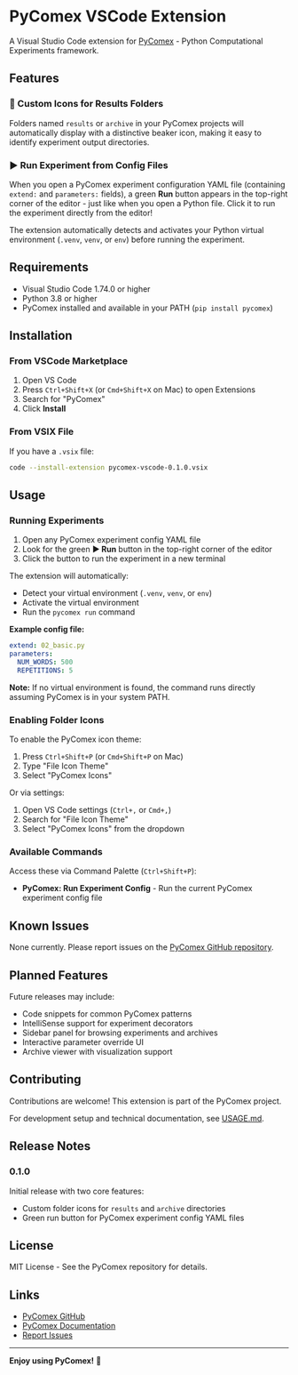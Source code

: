 # PyComex VSCode Extension

A Visual Studio Code extension for [PyComex](https://github.com/the16thpythonist/pycomex) - Python Computational Experiments framework.

## Features

### 🧪 Custom Icons for Results Folders

Folders named `results` or `archive` in your PyComex projects will automatically display with a distinctive beaker icon, making it easy to identify experiment output directories.

### ▶️ Run Experiment from Config Files

When you open a PyComex experiment configuration YAML file (containing `extend:` and `parameters:` fields), a green **Run** button appears in the top-right corner of the editor - just like when you open a Python file. Click it to run the experiment directly from the editor!

The extension automatically detects and activates your Python virtual environment (`.venv`, `venv`, or `env`) before running the experiment.

## Requirements

- Visual Studio Code 1.74.0 or higher
- Python 3.8 or higher
- PyComex installed and available in your PATH (`pip install pycomex`)

## Installation

### From VSCode Marketplace

1. Open VS Code
2. Press `Ctrl+Shift+X` (or `Cmd+Shift+X` on Mac) to open Extensions
3. Search for "PyComex"
4. Click **Install**

### From VSIX File

If you have a `.vsix` file:

```bash
code --install-extension pycomex-vscode-0.1.0.vsix
```

## Usage

### Running Experiments

1. Open any PyComex experiment config YAML file
2. Look for the green **▶ Run** button in the top-right corner of the editor
3. Click the button to run the experiment in a new terminal

The extension will automatically:
- Detect your virtual environment (`.venv`, `venv`, or `env`)
- Activate the virtual environment
- Run the `pycomex run` command

**Example config file:**
```yaml
extend: 02_basic.py
parameters:
  NUM_WORDS: 500
  REPETITIONS: 5
```

**Note:** If no virtual environment is found, the command runs directly assuming PyComex is in your system PATH.

### Enabling Folder Icons

To enable the PyComex icon theme:

1. Press `Ctrl+Shift+P` (or `Cmd+Shift+P` on Mac)
2. Type "File Icon Theme"
3. Select "PyComex Icons"

Or via settings:
1. Open VS Code settings (`Ctrl+,` or `Cmd+,`)
2. Search for "File Icon Theme"
3. Select "PyComex Icons" from the dropdown

### Available Commands

Access these via Command Palette (`Ctrl+Shift+P`):

- **PyComex: Run Experiment Config** - Run the current PyComex experiment config file

## Known Issues

None currently. Please report issues on the [PyComex GitHub repository](https://github.com/the16thpythonist/pycomex/issues).

## Planned Features

Future releases may include:
- Code snippets for common PyComex patterns
- IntelliSense support for experiment decorators
- Sidebar panel for browsing experiments and archives
- Interactive parameter override UI
- Archive viewer with visualization support

## Contributing

Contributions are welcome! This extension is part of the PyComex project.

For development setup and technical documentation, see [USAGE.md](USAGE.md).

## Release Notes

### 0.1.0

Initial release with two core features:
- Custom folder icons for `results` and `archive` directories
- Green run button for PyComex experiment config YAML files

## License

MIT License - See the PyComex repository for details.

## Links

- [PyComex GitHub](https://github.com/the16thpythonist/pycomex)
- [PyComex Documentation](https://pycomex.readthedocs.io)
- [Report Issues](https://github.com/the16thpythonist/pycomex/issues)

---

**Enjoy using PyComex!** 🧪

